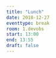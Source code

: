 ```yaml
---
title: "Lunch"
date: 2018-12-27
eventtype: break
room: 1.devobs
start: 13:00
end: 13:55
draft: false
---
```

